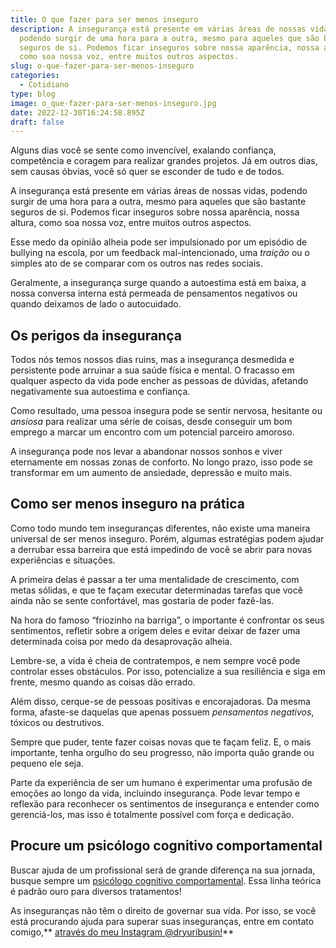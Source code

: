 ```yaml
---
title: O que fazer para ser menos inseguro
description: A insegurança está presente em várias áreas de nossas vidas,
  podendo surgir de uma hora para a outra, mesmo para aqueles que são bastante
  seguros de si. Podemos ficar inseguros sobre nossa aparência, nossa altura,
  como soa nossa voz, entre muitos outros aspectos.
slug: o-que-fazer-para-ser-menos-inseguro
categories:
  - Cotidiano
type: blog
image: o_que-fazer-para-ser-menos-inseguro.jpg
date: 2022-12-30T16:24:58.895Z
draft: false
---
```


Alguns dias você se sente como invencível, exalando confiança, competência e coragem para realizar grandes projetos. Já em outros dias, sem causas óbvias, você só quer se esconder de tudo e de todos.

A insegurança está presente em várias áreas de nossas vidas, podendo surgir de uma hora para a outra, mesmo para aqueles que são bastante seguros de si. Podemos ficar inseguros sobre nossa aparência, nossa altura, como soa nossa voz, entre muitos outros aspectos.

Esse medo da opinião alheia pode ser impulsionado por um episódio de bullying na escola, por um feedback mal-intencionado, uma _traição_ ou o simples ato de se comparar com os outros nas redes sociais.

Geralmente, a insegurança surge quando a autoestima está em baixa, a nossa conversa interna está permeada de pensamentos negativos ou quando deixamos de lado o autocuidado.

## []()Os perigos da insegurança

Todos nós temos nossos dias ruins, mas a insegurança desmedida e persistente pode arruinar a sua saúde física e mental. O fracasso em qualquer aspecto da vida pode encher as pessoas de dúvidas, afetando negativamente sua autoestima e confiança.

Como resultado, uma pessoa insegura pode se sentir nervosa, hesitante ou _ansiosa_ para realizar uma série de coisas, desde conseguir um bom emprego a marcar um encontro com um potencial parceiro amoroso.

A insegurança pode nos levar a abandonar nossos sonhos e viver eternamente em nossas zonas de conforto. No longo prazo, isso pode se transformar em um aumento de ansiedade, depressão e muito mais.

## []()Como ser menos inseguro na prática

Como todo mundo tem inseguranças diferentes, não existe uma maneira universal de ser menos inseguro. Porém, algumas estratégias podem ajudar a derrubar essa barreira que está impedindo de você se abrir para novas experiências e situações.

A primeira delas é passar a ter uma mentalidade de crescimento, com metas sólidas, e que te façam executar determinadas tarefas que você ainda não se sente confortável, mas gostaria de poder fazê-las.

Na hora do famoso “friozinho na barriga”, o importante é confrontar os seus sentimentos, refletir sobre a origem deles e evitar deixar de fazer uma determinada coisa por medo da desaprovação alheia.

Lembre-se, a vida é cheia de contratempos, e nem sempre você pode controlar esses obstáculos. Por isso, potencialize a sua resiliência e siga em frente, mesmo quando as coisas dão errado.

Além disso, cerque-se de pessoas positivas e encorajadoras. Da mesma forma, afaste-se daquelas que apenas possuem _pensamentos negativos_, tóxicos ou destrutivos.

Sempre que puder, tente fazer coisas novas que te façam feliz. E, o mais importante, tenha orgulho do seu progresso, não importa quão grande ou pequeno ele seja.

Parte da experiência de ser um humano é experimentar uma profusão de emoções ao longo da vida, incluindo insegurança. Pode levar tempo e reflexão para reconhecer os sentimentos de insegurança e entender como gerenciá-los, mas isso é totalmente possível com força e dedicação.

## Procure um psicólogo cognitivo comportamental

Buscar ajuda de um profissional será de grande diferença na sua jornada, busque sempre um [psicólogo cognitivo comportamental](https://yuribusin.com.br/). Essa linha teórica é padrão ouro para diversos tratamentos!

As inseguranças não têm o direito de governar sua vida. Por isso, se você está procurando ajuda para superar suas inseguranças, entre em contato comigo,** [através do meu Instagram @dryuribusin!](https://www.instagram.com/dryuribusin/)**

